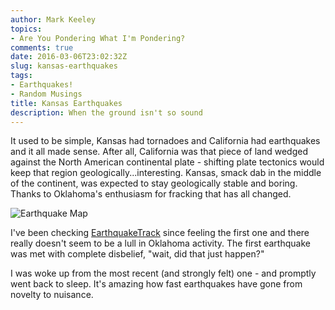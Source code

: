 ```yaml
---
author: Mark Keeley
topics:
- Are You Pondering What I'm Pondering?
comments: true
date: 2016-03-06T23:02:32Z
slug: kansas-earthquakes
tags:
- Earthquakes!
- Random Musings
title: Kansas Earthquakes
description: When the ground isn't so sound
---
```


It used to be simple, Kansas had tornadoes and California had earthquakes and it all made sense. After all, California was that piece of land wedged against the North American continental plate - shifting plate tectonics would keep that region geologically...interesting. Kansas, smack dab in the middle of the continent, was expected to stay geologically stable and boring. Thanks to Oklahoma's enthusiasm for fracking that has all changed.

![Earthquake Map](/media/kansasearthquakes.jpg)

I've been checking [EarthquakeTrack](http://earthquaketrack.com/us-ks-wichita/recent) since feeling the first one and there really doesn't seem to be a lull in Oklahoma activity. The first earthquake was met with complete disbelief, "wait, did that just happen?"

I was woke up from the most recent (and strongly felt) one - and promptly went back to sleep. It's amazing how fast earthquakes have gone from novelty to nuisance.

<!--more-->
